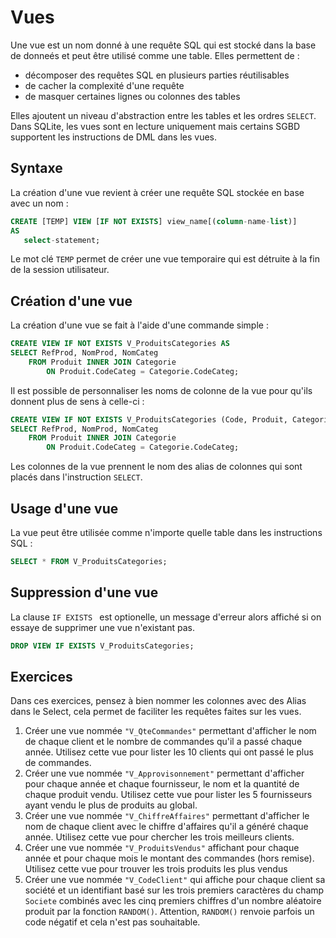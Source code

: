 # Vues

Une vue est un nom donné à une requête SQL qui est stocké dans la base de donneés et peut être utilisé comme une table. 
Elles permettent de : 
- décomposer des requêtes SQL en plusieurs parties réutilisables 
- de cacher la complexité d'une requête
- de masquer certaines lignes ou colonnes des tables 

Elles ajoutent un niveau d'abstraction entre les tables et les ordres `SELECT`.
Dans SQLite, les vues sont en lecture uniquement mais certains SGBD supportent les instructions de DML dans les vues.


## Syntaxe

La création d'une vue revient à créer une requête SQL stockée en base avec un nom :

```sql
CREATE [TEMP] VIEW [IF NOT EXISTS] view_name[(column-name-list)]
AS 
   select-statement;
```

Le mot clé `TEMP` permet de créer une vue temporaire qui est détruite à la fin de la session utilisateur.


## Création d'une vue

La création d'une vue se fait à l'aide d'une commande simple :

```sql
CREATE VIEW IF NOT EXISTS V_ProduitsCategories AS
SELECT RefProd, NomProd, NomCateg
	FROM Produit INNER JOIN Categorie
		ON Produit.CodeCateg = Categorie.CodeCateg;
```

Il est possible de personnaliser les noms de colonne de la vue pour qu'ils donnent plus de sens à celle-ci :

```sql
CREATE VIEW IF NOT EXISTS V_ProduitsCategories (Code, Produit, Categorie) AS
SELECT RefProd, NomProd, NomCateg
	FROM Produit INNER JOIN Categorie
		ON Produit.CodeCateg = Categorie.CodeCateg;
```

Les colonnes de la vue prennent le nom des alias de colonnes qui sont placés dans l'instruction `SELECT`.


## Usage d'une vue

La vue peut être utilisée comme n'importe quelle table dans les instructions SQL :

```sql
SELECT * FROM V_ProduitsCategories;
```


## Suppression d'une vue

La clause `IF EXISTS ` est optionelle, un message d'erreur alors affiché si on essaye de supprimer une vue n'existant pas.

```sql
DROP VIEW IF EXISTS V_ProduitsCategories;
```


## Exercices

Dans ces exercices, pensez à bien nommer les colonnes avec des Alias dans le Select, cela permet de faciliter les requêtes faites sur les vues.

1. Créer une vue nommée `"V_QteCommandes"` permettant d'afficher le nom de chaque client et le nombre de commandes qu'il a passé chaque année. Utilisez cette vue pour lister les 10 clients qui ont passé le plus de commandes.
1. Créer une vue nommée `"V_Approvisonnement"` permettant d'afficher pour chaque année et chaque fournisseur, le nom et la quantité de chaque produit vendu. Utilisez cette vue pour lister les 5 fournisseurs ayant vendu le plus de produits au global.
1. Créer une vue nommée `"V_ChiffreAffaires"` permettant d'afficher le nom de chaque client avec le chiffre d'affaires qu'il a généré chaque année. Utilisez cette vue pour chercher les trois meilleurs clients. 
1. Créer une vue nommée `"V_ProduitsVendus"` affichant pour chaque année et pour chaque mois le montant des commandes (hors remise). Utilisez cette vue pour trouver les trois produits les plus vendus
1. Créer une vue nommée `"V_CodeClient"` qui affiche pour chaque client sa société et un identifiant basé sur les trois premiers caractères du champ `Societe` combinés avec les cinq premiers chiffres d'un nombre aléatoire produit par la fonction `RANDOM()`. Attention, `RANDOM()` renvoie parfois un code négatif et cela n'est pas souhaitable.
